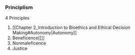 ### Principlism
4 Principles
1. [[Chapter 2_Introduction to Bioethics and Ethical Decision Making#Autonomy|Autonomy]]
2. Beneficence[[]]
3. Nonmaleficence
4. Justice